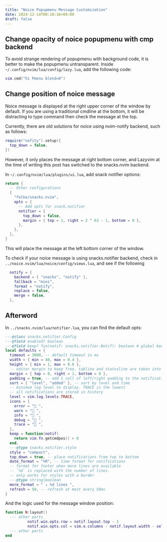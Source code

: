 ```yaml
---
title: "Noice Popupmenu Message Customization"
date: 2024-12-14T00:10:16+09:00
draft: false
---
```


## Change opacity of noice popupmenu with cmp backend

To avoid strange rendering of popupmenu with background code,
it is better to make the popupmenu untransparent.
Inside `~/.config/nvim/lua/config/lazy.lua`, add the following code:

```lua
vim.cmd("hi Pmenu blend=0")
```

## Change position of noice message

Noice message is displayed at the right upper corner of the window by default.
If you are using a traditional cmdline at the bottom, it will be distracting
to type command then check the message at the top.

Currently, there are old solutions for noice using nvim-notify backend,
 such as follows:

```lua
require("nofity").setup({
  top_down = false,
})
```

However, it only places the message at right bottom corner, and Lazyvim
at the time of writing this post has switched to the snacks.nvim backend.

In `~/.config/nvim/lua/plugins/ui.lua`, add snack notifier options:

```lua
return {
  -- Other configurations
  {
    "folke/snacks.nvim",
    opts = {
      -- Add opts for snack.notifier
      notifier = {
        top_down = false,
        margin = { top = 1, right = 2 ^ 63 - 1, bottom = 0 },
      },
    },
  },
}
```

This will place the message at the left bottom corner of the window.

To check if your noice message is using snacks.notifier backend,
check in `../noice.nvim/lua/noice/config/views.lua`, and see if the following

```lua
  notify = {
    backend = { "snacks", "notify" },
    fallback = "mini",
    format = "notify",
    replace = false,
    merge = false,
  },
```

## Afterword

In `../snacks.nvim/lua/notifier.lua`, you can find the default opts:

```lua
---@class snacks.notifier.Config
---@field enabled? boolean
---@field keep? fun(notif: snacks.notifier.Notif): boolean # global keep function
local defaults = {
  timeout = 3000, -- default timeout in ms
  width = { min = 40, max = 0.4 },
  height = { min = 1, max = 0.6 },
  -- editor margin to keep free. tabline and statusline are taken into account automatically
  margin = { top = 0, right = 1, bottom = 0 },
  padding = true, -- add 1 cell of left/right padding to the notification window
  sort = { "level", "added" }, -- sort by level and time
  -- minimum log level to display. TRACE is the lowest
  -- all notifications are stored in history
  level = vim.log.levels.TRACE,
  icons = {
    error = " ",
    warn = " ",
    info = " ",
    debug = " ",
    trace = " ",
  },
  keep = function(notif)
    return vim.fn.getcmdpos() > 0
  end,
  ---@type snacks.notifier.style
  style = "compact",
  top_down = true, -- place notifications from top to bottom
  date_format = "%R", -- time format for notifications
  -- format for footer when more lines are available
  -- `%d` is replaced with the number of lines.
  -- only works for styles with a border
  ---@type string|boolean
  more_format = " ↓ %d lines ",
  refresh = 50, -- refresh at most every 50ms
}
```

And the logic used for the message window position:

```lua
function N:layout()
  --- other parts
          notif.win.opts.row = notif.layout.top - 1
          notif.win.opts.col = vim.o.columns - notif.layout.width - self.opts.margin.right
  --- other parts
end
```
